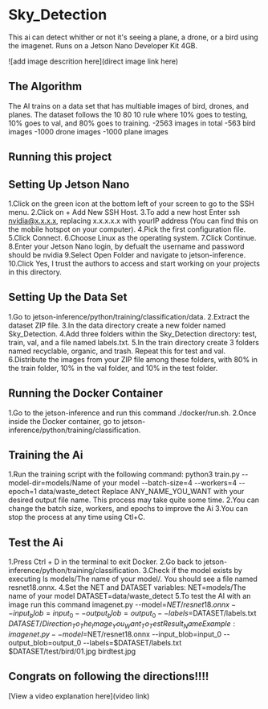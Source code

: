 # Sky_Detection

This ai can detect whither or not it's seeing a plane, a drone, or a bird using the imagenet. Runs on a Jetson Nano Developer Kit 4GB.  

![add image descrition here](direct image link here)

## The Algorithm

The AI trains on a data set that has multiable images of bird, drones, and planes. The dataset follows the 10 80 10 rule where 10% goes to testing, 10% goes to val, and 80% goes to training. 
-2563 images in total
-563 bird images
-1000 drone images
-1000 plane images

## Running this project
## Setting Up Jetson Nano
 1.Click on the green icon at the bottom left of your screen to go to the SSH menu. 
 2.Click on + Add New SSH Host.
 3.To add a new host Enter ssh nvidia@x.x.x.x, replacing x.x.x.x.x with yourIP address (You can find this on the mobile hotspot on your computer).
 4.Pick the first configuration file.
 5.Click Connect.
 6.Choose Linux as the operating system.
 7.Click Continue.
 8.Enter your Jetson Nano login, by defualt the username and password should be nvidia 
 9.Select Open Folder and navigate to jetson-inference.
10.Click Yes, I trust the authors to access and start working on your projects in this directory.

## Setting Up the Data Set
1.Go to jetson-inference/python/training/classification/data.
2.Extract the dataset ZIP file.
3.In the data directory create a new folder named Sky_Detection. 
4.Add three folders within the Sky_Detection directory: test, train, val, and a file named labels.txt.
5.In the train directory create 3 folders named recyclable, organic, and trash. Repeat this for test and val.
6.Distribute the images from your ZIP file among these folders, with 80% in the train folder, 10% in the val folder, and 10% in the test folder.
## Running the Docker Container
1.Go to the jetson-inference and run this command ./docker/run.sh.
2.Once inside the Docker container, go to jetson-inference/python/training/classification.
## Training the Ai
1.Run the training script with the following command: python3 train.py --model-dir=models/Name of your model --batch-size=4 --workers=4 --epoch=1 data/waste_detect Replace ANY_NAME_YOU_WANT with your desired output file name. This process may take quite some time.
2.You can change the batch size, workers, and epochs to improve the Ai
3.You can stop the process at any time using Ctl+C.
## Test the Ai
1.Press Ctrl + D in the terminal to exit Docker.
2.Go back to jetson-inference/python/training/classification.
3.Check if the model exists by executing ls models/The name of your model/. You should see a file named resnet18.onnx.
4.Set the NET and DATASET variables: NET=models/The name of your model DATASET=data/waste_detect
5.To test the AI with an image run this command imagenet.py --model=$NET/resnet18.onnx --input_blob=input_0 --output_blob=output_0 --labels=$DATASET/labels.txt $DATASET/Direction_To_The_Image_You_Want_To_Test Result_Name
Example:imagenet.py --model=$NET/resnet18.onnx --input_blob=input_0 --output_blob=output_0 --labels=$DATASET/labels.txt $DATASET/test/bird/01.jpg birdtest.jpg

## Congrats on following the directions!!!!
[View a video explanation here](video link)
